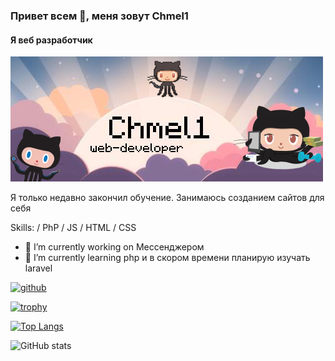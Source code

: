### Привет всем 👋, меня зовут Chmel1
#### Я веб разработчик
![Я веб разработчик](https://github.com/Chmel1/html/blob/main/banerzxc.png)

Я только недавно закончил обучение. Занимаюсь созданием сайтов для себя 

Skills: / PhP / JS / HTML / CSS

- 🔭 I’m currently working on Мессенджером 
- 🌱 I’m currently learning php и в скором времени  планирую изучать laravel 


[<img src='https://cdn.jsdelivr.net/npm/simple-icons@3.0.1/icons/github.svg' alt='github' height='40'>](https://github.com/Chmel1)  

[![trophy](https://github-profile-trophy.vercel.app/?username=Chmel1)](https://github.com/ryo-ma/github-profile-trophy)

[![Top Langs](https://github-readme-stats.vercel.app/api/top-langs/?username=Chmel1)](https://github.com/anuraghazra/github-readme-stats)

![GitHub stats](https://github-readme-stats.vercel.app/api?username=Chmel1&show_icons=true)  

